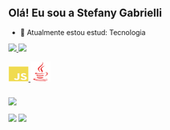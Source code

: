##  Olá!  Eu sou a  Stefany  Gabrielli

- 🌱  Atualmente  estou  estud: Tecnologia

<div>
  <a href="https://github.com/stefanyGM">
  <img height="180em" src="https://github-readme-stats.vercel.app/api?username=stefanyGM&show_icons=true&theme=dark&include_all_commits=true&count_private=true"/>
  <img height="180em" src="https://github-readme-stats.vercel.app/api/top-langs/?username=stefanyGM&layout=compact&langs_count=7&theme=dark"/>
</div>

<div style="display: inline_block"><br>
<a href="https://github.com/stefanyGM">
<img height="30" width="40" src="https://raw.githubusercontent.com/devicons/devicon/master/icons/javascript/javascript-plain.svg">
<img heigth="30" width="40" src="https://raw.githubusercontent.com/devicons/devicon/master/icons/java/java-plain.svg">
</div>

##
<div>
<a href = "stefanygabrielli506@gmail.com"><img src="https://img.shields.io/badge/-Gmail-%23333?style=for-the-badge&logo=gmail&logoColor=white" destino ="_blank"></a>

<a href="https://www.linkedin.com/in/stefany-gabrielli-700974251" target="_blank"><img src="https://img.shields.io/badge/-Linkedin-%230077B5? sytestyle=for-the-badge&logo=linkedin&logoColor=white" target="_blank"></a>
<a href="https://www.instagram.com/stefany_gab1?r=nametag" target="_blank"><img src="https://img.shields.io/badge/-Instagram-%23E4405F?style=for-the- badge&logo=instagram&logoColor=white" target="_blank"></a>
</div>
